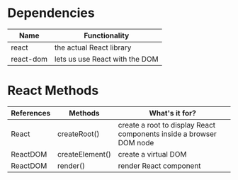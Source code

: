# Dependencies
| Name      | Functionality                  |
|-----------|--------------------------------|
| react     | the actual React library       |
| react-dom | lets us use React with the DOM |

# React Methods
| References | Methods         | What's it for?                                                      |
|------------|-----------------|---------------------------------------------------------------------|
| React      | createRoot()    | create a root to display React components inside a browser DOM node |
| ReactDOM   | createElement() | create a virtual DOM                                                |
| ReactDOM   | render()        | render React component                                              |
